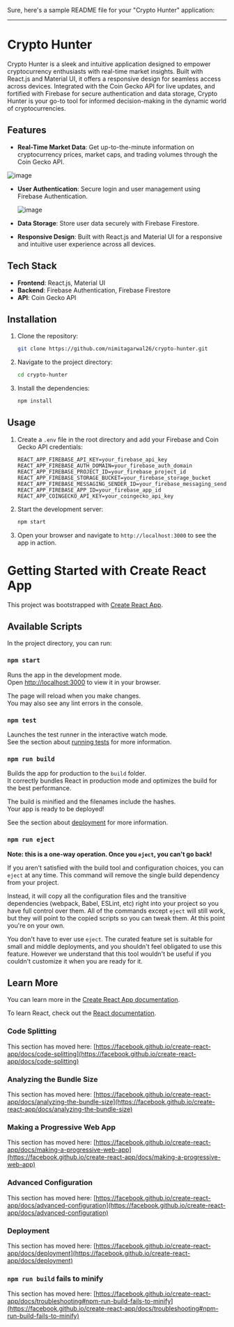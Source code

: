 Sure, here's a sample README file for your "Crypto Hunter" application:

---

# Crypto Hunter

Crypto Hunter is a sleek and intuitive application designed to empower cryptocurrency enthusiasts with real-time market insights. Built with React.js and Material UI, it offers a responsive design for seamless access across devices. Integrated with the Coin Gecko API for live updates, and fortified with Firebase for secure authentication and data storage, Crypto Hunter is your go-to tool for informed decision-making in the dynamic world of cryptocurrencies.

## Features

- **Real-Time Market Data**: Get up-to-the-minute information on cryptocurrency prices, market caps, and trading volumes through the Coin Gecko API.

![image](https://github.com/nimitagarwal26/CryptoHunter/assets/133573718/88329ea4-7226-4ab9-b93e-ec9e51aea5e2)



- **User Authentication**: Secure login and user management using Firebase Authentication.

  ![image](https://github.com/nimitagarwal26/CryptoHunter/assets/133573718/b5810c57-23da-4232-9770-cf1130b8ba59)

- **Data Storage**: Store user data securely with Firebase Firestore.
- **Responsive Design**: Built with React.js and Material UI for a responsive and intuitive user experience across all devices.

## Tech Stack

- **Frontend**: React.js, Material UI
- **Backend**: Firebase Authentication, Firebase Firestore
- **API**: Coin Gecko API

## Installation

1. Clone the repository:
   ```bash
   git clone https://github.com/nimitagarwal26/crypto-hunter.git
   ```
2. Navigate to the project directory:
   ```bash
   cd crypto-hunter
   ```
3. Install the dependencies:
   ```bash
   npm install
   ```

## Usage

1. Create a `.env` file in the root directory and add your Firebase and Coin Gecko API credentials:
   ```env
   REACT_APP_FIREBASE_API_KEY=your_firebase_api_key
   REACT_APP_FIREBASE_AUTH_DOMAIN=your_firebase_auth_domain
   REACT_APP_FIREBASE_PROJECT_ID=your_firebase_project_id
   REACT_APP_FIREBASE_STORAGE_BUCKET=your_firebase_storage_bucket
   REACT_APP_FIREBASE_MESSAGING_SENDER_ID=your_firebase_messaging_sender_id
   REACT_APP_FIREBASE_APP_ID=your_firebase_app_id
   REACT_APP_COINGECKO_API_KEY=your_coingecko_api_key
   ```

2. Start the development server:
   ```bash
   npm start
   ```
3. Open your browser and navigate to `http://localhost:3000` to see the app in action.

# Getting Started with Create React App

This project was bootstrapped with [Create React App](https://github.com/facebook/create-react-app).

## Available Scripts

In the project directory, you can run:

### `npm start`

Runs the app in the development mode.\
Open [http://localhost:3000](http://localhost:3000) to view it in your browser.

The page will reload when you make changes.\
You may also see any lint errors in the console.

### `npm test`

Launches the test runner in the interactive watch mode.\
See the section about [running tests](https://facebook.github.io/create-react-app/docs/running-tests) for more information.

### `npm run build`

Builds the app for production to the `build` folder.\
It correctly bundles React in production mode and optimizes the build for the best performance.

The build is minified and the filenames include the hashes.\
Your app is ready to be deployed!

See the section about [deployment](https://facebook.github.io/create-react-app/docs/deployment) for more information.

### `npm run eject`

**Note: this is a one-way operation. Once you `eject`, you can't go back!**

If you aren't satisfied with the build tool and configuration choices, you can `eject` at any time. This command will remove the single build dependency from your project.

Instead, it will copy all the configuration files and the transitive dependencies (webpack, Babel, ESLint, etc) right into your project so you have full control over them. All of the commands except `eject` will still work, but they will point to the copied scripts so you can tweak them. At this point you're on your own.

You don't have to ever use `eject`. The curated feature set is suitable for small and middle deployments, and you shouldn't feel obligated to use this feature. However we understand that this tool wouldn't be useful if you couldn't customize it when you are ready for it.

## Learn More

You can learn more in the [Create React App documentation](https://facebook.github.io/create-react-app/docs/getting-started).

To learn React, check out the [React documentation](https://reactjs.org/).

### Code Splitting

This section has moved here: [https://facebook.github.io/create-react-app/docs/code-splitting](https://facebook.github.io/create-react-app/docs/code-splitting)

### Analyzing the Bundle Size

This section has moved here: [https://facebook.github.io/create-react-app/docs/analyzing-the-bundle-size](https://facebook.github.io/create-react-app/docs/analyzing-the-bundle-size)

### Making a Progressive Web App

This section has moved here: [https://facebook.github.io/create-react-app/docs/making-a-progressive-web-app](https://facebook.github.io/create-react-app/docs/making-a-progressive-web-app)

### Advanced Configuration

This section has moved here: [https://facebook.github.io/create-react-app/docs/advanced-configuration](https://facebook.github.io/create-react-app/docs/advanced-configuration)

### Deployment

This section has moved here: [https://facebook.github.io/create-react-app/docs/deployment](https://facebook.github.io/create-react-app/docs/deployment)

### `npm run build` fails to minify

This section has moved here: [https://facebook.github.io/create-react-app/docs/troubleshooting#npm-run-build-fails-to-minify](https://facebook.github.io/create-react-app/docs/troubleshooting#npm-run-build-fails-to-minify)
